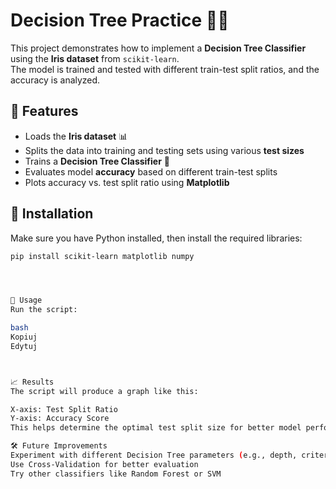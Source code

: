 # Decision Tree Practice 🧠🌳  

This project demonstrates how to implement a **Decision Tree Classifier** using the **Iris dataset** from `scikit-learn`.  
The model is trained and tested with different train-test split ratios, and the accuracy is analyzed.  

## 📌 Features  
- Loads the **Iris dataset** 📊  
- Splits the data into training and testing sets using various **test sizes**  
- Trains a **Decision Tree Classifier** 🌳  
- Evaluates model **accuracy** based on different train-test splits  
- Plots accuracy vs. test split ratio using **Matplotlib**  

## 🚀 Installation  

Make sure you have Python installed, then install the required libraries:  

```bash
pip install scikit-learn matplotlib numpy




📜 Usage
Run the script:

bash
Kopiuj
Edytuj



📈 Results
The script will produce a graph like this:

X-axis: Test Split Ratio
Y-axis: Accuracy Score
This helps determine the optimal test split size for better model performance.

🛠 Future Improvements
Experiment with different Decision Tree parameters (e.g., depth, criteria)
Use Cross-Validation for better evaluation
Try other classifiers like Random Forest or SVM
